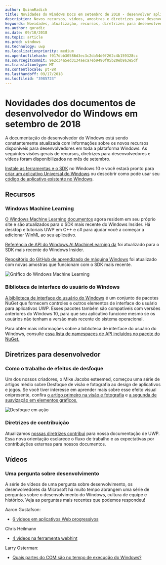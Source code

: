 ```yaml
---
author: QuinnRadich
title: Novidades do Windows Docs em setembro de 2018 - desenvolver aplicativos UWP
description: Novos recursos, vídeos, amostras e diretrizes para desenvolvedores têm foram adicionados à documentação do desenvolvedor do Windows 10 referente a setembro de 2018.
keywords: Novidades, atualização, recursos, diretrizes para desenvolvedores, Windows 10, setembro
ms.author: quradic
ms.date: 09/10/2018
ms.topic: article
ms.prod: windows
ms.technology: uwp
ms.localizationpriority: medium
ms.openlocfilehash: f017dbb30586d3ec3c2da54d0f262c4b159328cc
ms.sourcegitcommit: 9e2c34a5ed3134aeca7eb9490f05b20eb9a3e5df
ms.translationtype: MT
ms.contentlocale: pt-BR
ms.lasthandoff: 09/17/2018
ms.locfileid: "3985723"
---
```

# <a name="whats-new-in-the-windows-developer-docs-in-september-2018"></a>Novidades dos documentos de desenvolvedor do Windows em setembro de 2018

A documentação do desenvolvedor do Windows está sendo constantemente atualizada com informações sobre os novos recursos disponíveis para desenvolvedores em toda a plataforma Windows. As seguintes visões gerais de recursos, diretrizes para desenvolvedores e vídeos foram disponibilizados no mês de setembro.

[Instale as ferramentas e o SDK](http://go.microsoft.com/fwlink/?LinkId=821431) no Windows 10 e você estará pronto para [criar um aplicativo Universal do Windows](../get-started/create-uwp-apps.md) ou descobrir como pode usar seu [código de aplicativo existente no Windows](../porting/index.md).

## <a name="features"></a>Recursos

### <a name="windows-machine-learning"></a>Windows Machine Learning

[O Windows Machine Learning documentos](https://docs.microsoft.com/windows/ai/) agora residem em seu próprio site e são atualizados para o SDK mais recente do Windows Insider. Há desktop e tutoriais UWP em C++ e c# para ajudar você a começar a adicionar WinML ao seu aplicativo.

[Referência de API do Windows.AI.MachineLearning da](https://docs.microsoft.com/uwp/api/windows.ai.machinelearning) foi atualizado para o SDK mais recente do Windows Insider.

[Repositório do GitHub de aprendizado de máquina Windows](https://github.com/Microsoft/Windows-Machine-Learning) foi atualizado com novas amostras que funcionam com o SDK mais recente.

![Gráfico do Windows Machine Learning](images/winml-graphic.png)

### <a name="windows-ui-library"></a>Biblioteca de interface do usuário do Windows

[A biblioteca de interface do usuário do Windows](https://aka.ms/winui-docs) é um conjunto de pacotes NuGet que fornecem controles e outros elementos de interface do usuário para aplicativos UWP. Esses pacotes também são compatíveis com versões anteriores do Windows 10, para que seu aplicativo funcione mesmo se os usuários não tenham a versão mais recente do sistema operacional.

Para obter mais informações sobre a biblioteca de interface do usuário do Windows, consulte [essa lista de namespaces de API incluídos no pacote do NuGet.](https://docs.microsoft.com/uwp/api/overview/winui/)

## <a name="developer-guidance"></a>Diretrizes para desenvolvedor

### <a name="how-blur-effects-work"></a>Como o trabalho de efeitos de desfoque

Um dos nossos criadores, o Mike Jacobs esteemed, começou uma série de artigos médio sobre Desfoque de visão e fotografia ao design de aplicativos e jogos. Se você tiver interesse em aprender mais sobre esse efeito visual onipresente, confira [o artigo primeiro na visão e fotografia](https://medium.com/microsoft-design/science-in-the-system-how-blur-effects-work-8b0590996e09) e [a segunda de suavização em elementos gráficos.](https://medium.com/microsoft-design/science-in-the-system-how-blur-effects-work-part-2-c5589a738515)

![Desfoque em ação](images/blur-example.jpg)

### <a name="contributing-guidance"></a>Diretrizes de contribuição

Atualizamos [nossas diretrizes contribui](https://github.com/MicrosoftDocs/windows-uwp/blob/docs/CONTRIBUTING.md) para nossa documentação de UWP. Essa nova orientação esclarece o fluxo de trabalho e as expectativas por contribuições externas para nossos documentos.

## <a name="videos"></a>Vídeos

### <a name="one-dev-question"></a>Uma pergunta sobre desenvolvimento

A série de vídeos de uma pergunta sobre desenvolvimento, os desenvolvedores da Microsoft há muito tempo abrangem uma série de perguntas sobre o desenvolvimento do Windows, cultura de equipe e histórico. Veja as perguntas mais recentes que podemos respondeu!

Aaron Gustafson:

* [6 vídeos em aplicativos Web progressivos](https://www.youtube.com/playlist?list=PLWs4_NfqMtoyPHoI-CIB71mEq-om6m35I)

Chris Heilmann

* [4 vídeos na ferramenta webhint](https://www.youtube.com/watch?v=eXfmxmiA00Y&list=PLWs4_NfqMtow00LM-vgyECAlMDxx84Q2v)

Larry Osterman:

* [Quais partes do COM são no tempo de execução do Windows?](https://youtu.be/_nsMjHqRn1w)